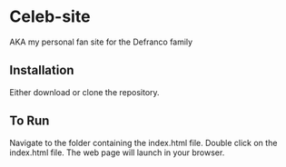 # Celeb-site
AKA my personal fan site for the Defranco family


## Installation
Either download or clone the repository.

## To Run
Navigate to the folder containing the index.html file. Double click on the index.html file. The web page will launch in your browser. 
